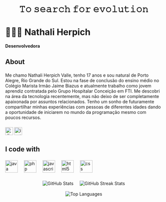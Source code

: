 <h1 align="center">𝚃𝚘 𝚜𝚎𝚊𝚛𝚌𝚑 𝚏𝚘𝚛 𝚎𝚟𝚘𝚕𝚞𝚝𝚒𝚘𝚗</h1>

###

# 👩🏻‍💻 Nathali Herpich

**Desenvolvedora**

###
<h2 align="left">About</h2>

###
<P>
  Me chamo Nathali Herpich Valle, tenho 17 anos e sou natural de Porto Alegre, Rio Grande do Sul. Estou na fase de conclusão do ensino médio no Colégio Marista Irmão Jaime Biazus e atualmente trabalho como jovem aprendiz contratada pelo Grupo Hospitalar Conceição em FTI. Me descobri na área da tecnologia recentemente, mas não deixo de ser completamente apaixonada por assuntos relacionados. Tenho um sonho de futuramente compartilhar minhas experiências com pessoas de diferentes idades dando a oportunidade de iniciarem no mundo da programação mesmo com poucos recursos.
</P>

###

<div align=>
  <img src="https://img.shields.io/static/v1?message=Discord&logo=discord&label=&color=7289DA&logoColor=white&labelColor=&style=for-the-badge" height="25" alt="discord logo"  />
  <a href="https://www.instagram.com/herpich__/#" target="_blank">
    <img src="https://img.shields.io/static/v1?message=Instagram&logo=instagram&label=&color=E4405F&logoColor=white&labelColor=&style=for-the-badge" height="25" alt="instagram logo"  />
  </a>
</div>

###


<h2 align="left">I code with</h2>

###

<div align="left">
  <img src="https://cdn.jsdelivr.net/gh/devicons/devicon/icons/java/java-original.svg" height="40" alt="java logo"  />
  <img width="12" />
  <img src="https://cdn.jsdelivr.net/gh/devicons/devicon/icons/php/php-original.svg" height="40" alt="php logo"  />
  <img width="12" />
  <img src="https://cdn.jsdelivr.net/gh/devicons/devicon/icons/javascript/javascript-original.svg" height="40" alt="javascript logo"  />
  <img width="12" />
  <img src="https://cdn.jsdelivr.net/gh/devicons/devicon/icons/html5/html5-original.svg" height="40" alt="html5 logo"  />
  <img width="12" />
  <img src="https://cdn.jsdelivr.net/gh/devicons/devicon/icons/css3/css3-original.svg" height="40" alt="css logo"  />
</div>

###
 
###
</div>



<div style="display: flex; justify-content: center; gap: 20px;">


  <img src="https://github-readme-stats.vercel.app/api?username=Nathali-Herpich&theme=jolly&hide_border=false&include_all_commits=false&count_private=false" alt="GitHub Stats" />
  

  <img src="https://nirzak-streak-stats.vercel.app/?user=Nathali-Herpich&theme=jolly&hide_border=false" alt="GitHub Streak Stats" />

</div>

<br/>


<div style="display: flex; justify-content: center; align-items: center;">
  <img src="https://github-readme-stats.vercel.app/api/top-langs/?username=Nathali-Herpich&theme=jolly&hide_border=false&include_all_commits=false&count_private=false&layout=compact" alt="Top Languages" />
</div>

<br/>
